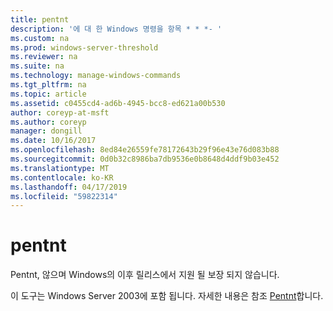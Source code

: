 ```yaml
---
title: pentnt
description: '에 대 한 Windows 명령을 항목 * * *- '
ms.custom: na
ms.prod: windows-server-threshold
ms.reviewer: na
ms.suite: na
ms.technology: manage-windows-commands
ms.tgt_pltfrm: na
ms.topic: article
ms.assetid: c0455cd4-ad6b-4945-bcc8-ed621a00b530
author: coreyp-at-msft
ms.author: coreyp
manager: dongill
ms.date: 10/16/2017
ms.openlocfilehash: 8ed84e26559fe78172643b29f96e43e76d083b88
ms.sourcegitcommit: 0d0b32c8986ba7db9536e0b8648d4ddf9b03e452
ms.translationtype: MT
ms.contentlocale: ko-KR
ms.lasthandoff: 04/17/2019
ms.locfileid: "59822314"
---
```

# <a name="pentnt"></a>pentnt



Pentnt, 않으며 Windows의 이후 릴리스에서 지원 될 보장 되지 않습니다.

이 도구는 Windows Server 2003에 포함 됩니다. 자세한 내용은 참조 [Pentnt](https://technet.microsoft.com/library/cc755868(v=ws.10).aspx)합니다.